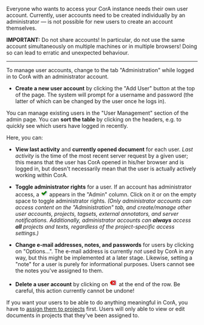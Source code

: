Everyone who wants to access your CorA instance needs their own user account.
Currently, user accounts need to be created individually by an administrator
&mdash; is not possible for new users to create an account themselves.

**IMPORTANT:** Do not share accounts!  In particular, do not use the same
  account simultaneously on multiple machines or in multiple browsers!  Doing so
  can lead to erratic and unexpected behaviour.

- - -

To manage user accounts, change to the tab "Administration" while logged in to
CorA with an administrator account.

+ **Create a new user account** by clicking the "Add User" button at the top of
  the page.  The system will prompt for a username and password (the latter of
  which can be changed by the user once he logs in).

You can manage existing users in the "User Management" section of the admin
page.  You can **sort the table** by clicking on the headers, e.g. to quickly
see which users have logged in recently.

Here, you can:

+ **View last activity** and **currently opened document** for each user. *Last
  activity* is the time of the most recent server request by a given user; this
  means that the user has CorA opened in his/her browser and is logged in, but
  doesn't necessarily mean that the user is actually actively
  working within CorA.

+ **Toggle administrator rights** for a user.  If an account has administrator
  access, a ![green checkmark](img/icon-checkmark.png) appears in the "Admin"
  column.  Click on it or on the empty space to toggle administrator rights.
  *(Only administrator accounts can access content on the "Administration" tab,
  and create/manage other user accounts, projects, tagsets, external annotators,
  and server notifications.  Additionally, administrator accounts can **always**
  access **all** projects and texts, regardless of the project-specific access
  settings.)*

+ **Change e-mail addresses, notes, and passwords** for users by clicking on
  "Options...".  The e-mail address is currently *not* used by CorA in any way,
  but this might be implemented at a later stage.  Likewise, setting a "note"
  for a user is purely for informational purposes.  Users cannot see the notes
  you've assigned to them.

+ **Delete a user account** by clicking on ![a red 'X'](img/icon-delete.png) at
  the end of the row.  Be careful, this action currently cannot be undone!

If you want your users to be able to do anything meaningful in CorA, you have to
[assign them to projects](admin-projects.md) first.  Users will only able to
view or edit documents in projects that they've been assigned to.
